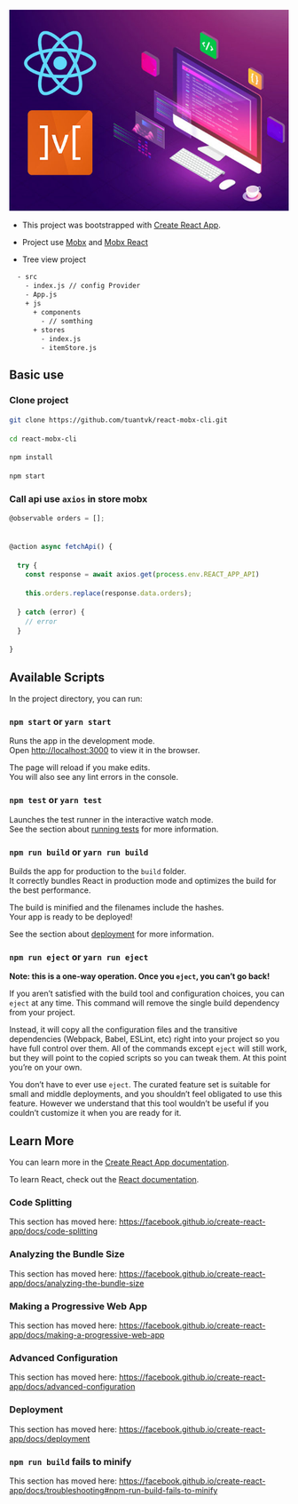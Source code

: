 <p align="center">
  <img src="https://github.com/tuantvk/react-mobx-cli/blob/master/assets/rm.jpg" alt="React Mobx" />
</p>


- This project was bootstrapped with [Create React App](https://github.com/facebook/create-react-app).

- Project use [Mobx](https://mobx.js.org/) and [Mobx React](https://github.com/mobxjs/mobx-react)

- Tree view project

```
  - src
    - index.js // config Provider
    - App.js
    + js
      + components
        - // somthing
      + stores
        - index.js
        - itemStore.js

```

## Basic use

### Clone project

```sh
git clone https://github.com/tuantvk/react-mobx-cli.git

cd react-mobx-cli

npm install

npm start
```

### Call api use `axios` in store mobx

```js
@observable orders = [];


@action async fetchApi() {

  try {
    const response = await axios.get(process.env.REACT_APP_API)

    this.orders.replace(response.data.orders);

  } catch (error) {
    // error
  }

}
```



## Available Scripts

In the project directory, you can run:

### `npm start` or `yarn start`

Runs the app in the development mode.<br>
Open [http://localhost:3000](http://localhost:3000) to view it in the browser.

The page will reload if you make edits.<br>
You will also see any lint errors in the console.

### `npm test` or `yarn test`

Launches the test runner in the interactive watch mode.<br>
See the section about [running tests](https://facebook.github.io/create-react-app/docs/running-tests) for more information.

### `npm run build` or `yarn run build`

Builds the app for production to the `build` folder.<br>
It correctly bundles React in production mode and optimizes the build for the best performance.

The build is minified and the filenames include the hashes.<br>
Your app is ready to be deployed!

See the section about [deployment](https://facebook.github.io/create-react-app/docs/deployment) for more information.

### `npm run eject` or `yarn run eject`

**Note: this is a one-way operation. Once you `eject`, you can’t go back!**

If you aren’t satisfied with the build tool and configuration choices, you can `eject` at any time. This command will remove the single build dependency from your project.

Instead, it will copy all the configuration files and the transitive dependencies (Webpack, Babel, ESLint, etc) right into your project so you have full control over them. All of the commands except `eject` will still work, but they will point to the copied scripts so you can tweak them. At this point you’re on your own.

You don’t have to ever use `eject`. The curated feature set is suitable for small and middle deployments, and you shouldn’t feel obligated to use this feature. However we understand that this tool wouldn’t be useful if you couldn’t customize it when you are ready for it.

## Learn More

You can learn more in the [Create React App documentation](https://facebook.github.io/create-react-app/docs/getting-started).

To learn React, check out the [React documentation](https://reactjs.org/).

### Code Splitting

This section has moved here: https://facebook.github.io/create-react-app/docs/code-splitting

### Analyzing the Bundle Size

This section has moved here: https://facebook.github.io/create-react-app/docs/analyzing-the-bundle-size

### Making a Progressive Web App

This section has moved here: https://facebook.github.io/create-react-app/docs/making-a-progressive-web-app

### Advanced Configuration

This section has moved here: https://facebook.github.io/create-react-app/docs/advanced-configuration

### Deployment

This section has moved here: https://facebook.github.io/create-react-app/docs/deployment

### `npm run build` fails to minify

This section has moved here: https://facebook.github.io/create-react-app/docs/troubleshooting#npm-run-build-fails-to-minify
